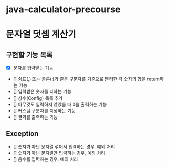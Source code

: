 # java-calculator-precourse

# 문자열 덧셈 계산기

## 구현할 기능 목록
- [x] 문자를 입력받는 기능
- [] 쉼표(,) 또는 콜론(:)와 같은 구분자를 기준으로 분리한 각 숫자의 합을 return하는 기능
- [] 입력받은 숫자를 더하는 기능
- [] 상수(Config) 목록 추가
- [] 아무것도 입력하지 않았을 때 0을 출력하는 기능
- [] 커스텀 구분자를 지정하는 기능
- [] 결과를 출력하는 기능

## Exception
- [] 숫자가 아닌 문자열 섞어서 입력하는 경우, 예외 처리
- [] 숫자가 아닌 문자열만 입력하는 경우, 예외 처리
- [] 음수를 입력하는 경우, 예외 처리 